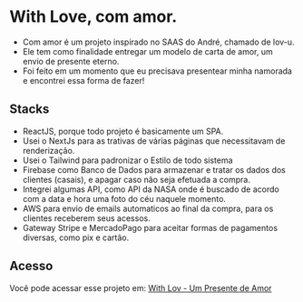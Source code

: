 
# With Love, com amor.

- Com amor é um projeto inspirado no SAAS do André, chamado de lov-u.
- Ele tem como finalidade entregar um modelo de carta de amor, um envio de presente eterno.
- Foi feito em um momento que eu precisava presentear minha namorada e encontrei essa forma de fazer!

## Stacks
- ReactJS, porque todo projeto é basicamente um SPA.
- Usei o NextJs para as trativas de várias páginas que necessitavam de renderização.
- Usei o Tailwind para padronizar o Estilo de todo sistema
- Firebase como Banco de Dados para armazenar e tratar os dados dos clientes (casais), e apagar caso não seja efetuada a compra.
- Integrei algumas API, como API da NASA onde é buscado de acordo com a data e hora uma foto do céu naquele momento.
- AWS para envio de emails automaticos ao final da compra, para os clientes receberem seus acessos.
- Gateway Stripe e MercadoPago para aceitar formas de pagamentos diversas, como pix e cartão.

## Acesso
Você pode acessar esse projeto em:
[With Lov - Um Presente de Amor](https://www.with-lov.com/)
 

  

